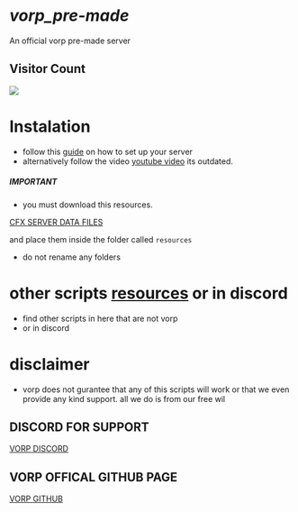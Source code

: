 # ***vorp_pre-made***
An official vorp pre-made server

## Visitor Count
  <img src="https://profile-counter.glitch.me/vorp_pre-made/count.svg" />
  
# Instalation

* follow this [guide](https://outsider31000.github.io/VORP_API-docs/posts/intro/) on how to set up your server
* alternatively follow the video [youtube video](https://www.youtube.com/watch?v=x-M3q9sV5IY&ab_channel=RIBSOSAY) its outdated. 
##### IMPORTANT

* you must download this resources.

[CFX SERVER DATA FILES](https://github.com/citizenfx/cfx-server-data/tree/master/resources)

and place them inside the folder called `resources`

* do not rename any folders

# other scripts [resources](https://github.com/outsider31000/public-scripts) or in discord

* find other scripts in here that are not vorp
* or in discord

# disclaimer
* vorp does not gurantee that any of this scripts will work or that we  even provide any kind support.
all we do is from our free wil


## DISCORD FOR SUPPORT

[VORP DISCORD](https://discord.gg/DHGVAbCj7N)

## VORP OFFICAL GITHUB PAGE ##

[VORP GITHUB](https://github.com/VORPCORE)
